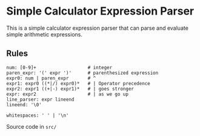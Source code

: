 # Simple Calculator Expression Parser

This is a simple calculator expression parser that can parse and evaluate simple arithmetic expressions.

## Rules
```
num: [0-9]+                   # integer
paren_expr: '(' expr ')'      # parenthesized expression
expr0: num | paren_expr       # ^
expr1: expr0 ((*|/) expr0)*   # | Operator precedence
expr2: expr1 ((+|-) expr1)*   # | goes stronger
expr: expr2                   # | as we go up
line_parser: expr lineend
lineend: '\0'

whitespaces: ' ' | '\n'
```

Source code in `src/`

